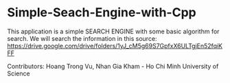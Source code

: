 # Simple-Seach-Engine-with-Cpp

This application is a simple SEARCH ENGINE with some basic algorithm for search. We will search the information in this source: https://drive.google.com/drive/folders/1yJ_cM5g69S7GpfxX6ULTgjEn52fqiKFF

Contributors: Hoang Trong Vu, Nhan Gia Kham - Ho Chi Minh University of Science



